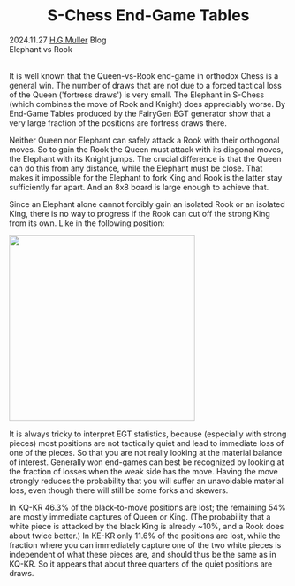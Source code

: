 <h1 align="center">S-Chess End-Game Tables</h1>
<div class="meta-headline">
    <div class= "meta">
        <span class="text">2024.11.27</span>
        <span class="text"><a href="/@/h.g.muller">H.G.Muller</a></span>
        <span class="text">Blog</span>
    </div>
    <div class= "headline">Elephant vs Rook</div>
</div>
</br>

It is well known that the Queen-vs-Rook end-game in orthodox Chess is a general win. The number of draws that are not due to a forced tactical loss of the Queen ('fortress draws') is very small. The Elephant in S-Chess (which combines the move of Rook and Knight) does appreciably worse. By End-Game Tables produced by the FairyGen EGT generator show that a very large fraction of the positions are fortress draws there.

Neither Queen nor Elephant can safely attack a Rook with their orthogonal moves. So to gain the Rook the Queen must attack with its diagonal moves, the Elephant with its Knight jumps. The crucial difference is that the Queen can do this from any distance, while the Elephant must be close. That makes it impossible for the Elephant to fork King and Rook is the latter stay sufficiently far apart. And an 8x8 board is large enough to achieve that.

Since an Elephant alone cannot forcibly gain an isolated Rook or an isolated King, there is no way to progress if the Rook can cut off the strong King from its own. Like in the following position:

<img src="https://github.com/gbtami/pychess-variants/blob/master/static/images/SchessEGT/KEKR.png" width="336" height="336">

It is always tricky to interpret EGT statistics, because (especially with strong pieces) most positions are not tactically quiet and lead to immediate loss of one of the pieces. So that you are not really looking at the material balance of interest. Generally won end-games can best be recognized by looking at the fraction of losses when the weak side has the move. Having the move strongly reduces the probability that you will suffer an unavoidable material loss, even though there will still be some forks and skewers.

In KQ-KR 46.3% of the black-to-move positions are lost; the remaining 54% are mostly immediate captures of Queen or King. (The probability that a white piece is attacked by the black King is already ~10%, and a Rook does about twice better.) In KE-KR only 11.6% of the positions are lost, while the fraction where you can immediately capture one of the two white pieces is independent of what these pieces are, and should thus be the same as in KQ-KR. So it appears that about three quarters of the quiet positions are draws.


